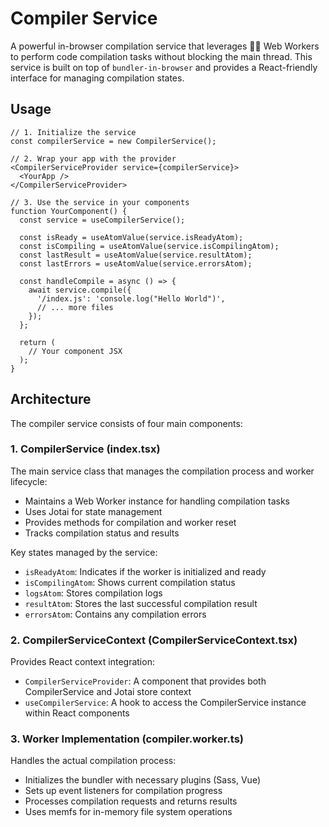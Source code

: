 # Compiler Service

A powerful in-browser compilation service that leverages 🧑‍🔧 Web Workers to perform code compilation tasks without blocking the main thread. This service is built on top of `bundler-in-browser` and provides a React-friendly interface for managing compilation states.

## Usage

```tsx
// 1. Initialize the service
const compilerService = new CompilerService();

// 2. Wrap your app with the provider
<CompilerServiceProvider service={compilerService}>
  <YourApp />
</CompilerServiceProvider>

// 3. Use the service in your components
function YourComponent() {
  const service = useCompilerService();

  const isReady = useAtomValue(service.isReadyAtom);
  const isCompiling = useAtomValue(service.isCompilingAtom);
  const lastResult = useAtomValue(service.resultAtom);
  const lastErrors = useAtomValue(service.errorsAtom);
  
  const handleCompile = async () => {
    await service.compile({
      '/index.js': 'console.log("Hello World")',
      // ... more files
    });
  };
  
  return (
    // Your component JSX
  );
}
```

## Architecture

The compiler service consists of four main components:

### 1. CompilerService (index.tsx)

The main service class that manages the compilation process and worker lifecycle:

- Maintains a Web Worker instance for handling compilation tasks
- Uses Jotai for state management
- Provides methods for compilation and worker reset
- Tracks compilation status and results

Key states managed by the service:

- `isReadyAtom`: Indicates if the worker is initialized and ready
- `isCompilingAtom`: Shows current compilation status
- `logsAtom`: Stores compilation logs
- `resultAtom`: Stores the last successful compilation result
- `errorsAtom`: Contains any compilation errors

### 2. CompilerServiceContext (CompilerServiceContext.tsx)

Provides React context integration:

- `CompilerServiceProvider`: A component that provides both CompilerService and Jotai store context
- `useCompilerService`: A hook to access the CompilerService instance within React components

### 3. Worker Implementation (compiler.worker.ts)

Handles the actual compilation process:

- Initializes the bundler with necessary plugins (Sass, Vue)
- Sets up event listeners for compilation progress
- Processes compilation requests and returns results
- Uses memfs for in-memory file system operations
